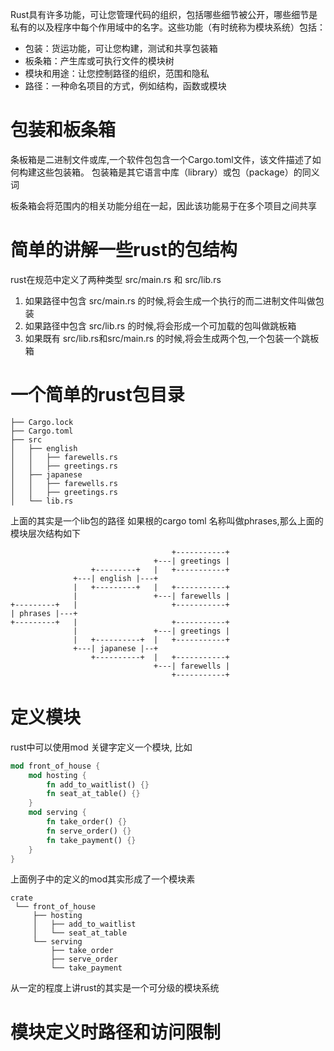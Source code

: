 Rust具有许多功能，可让您管理代码的组织，包括哪些细节被公开，哪些细节是私有的以及程序中每个作用域中的名字。这些功能（有时统称为模块系统）包括：

- 包装：货运功能，可让您构建，测试和共享包装箱
- 板条箱：产生库或可执行文件的模块树
- 模块和用途：让您控制路径的组织，范围和隐私
- 路径：一种命名项目的方式，例如结构，函数或模块

# 包装和板条箱

条板箱是二进制文件或库,一个软件包包含一个Cargo.toml文件，该文件描述了如何构建这些包装箱。
包装箱是其它语言中库（library）或包（package）的同义词

板条箱会将范围内的相关功能分组在一起，因此该功能易于在多个项目之间共享

# 简单的讲解一些rust的包结构

rust在规范中定义了两种类型 src/main.rs 和 src/lib.rs

1. 如果路径中包含 src/main.rs 的时候,将会生成一个执行的而二进制文件叫做包装
2. 如果路径中包含 src/lib.rs 的时候,将会形成一个可加载的包叫做跳板箱
3. 如果既有 src/lib.rs和src/main.rs 的时候,将会生成两个包,一个包装一个跳板箱

# 一个简单的rust包目录

```
├── Cargo.lock
├── Cargo.toml
├── src
│   ├── english
│   │   ├── farewells.rs
│   │   ├── greetings.rs
│   ├── japanese
│   │   ├── farewells.rs
│   │   ├── greetings.rs
│   └── lib.rs
```

上面的其实是一个lib包的路径 如果根的cargo toml 名称叫做phrases,那么上面的模块层次结构如下

```
                                    +-----------+
                                +---| greetings |
                  +---------+   |   +-----------+
              +---| english |---+
              |   +---------+   |   +-----------+
              |                 +---| farewells |
+---------+   |                     +-----------+
| phrases |---+
+---------+   |                     +-----------+
              |                 +---| greetings |
              |   +----------+  |   +-----------+
              +---| japanese |--+
                  +----------+  |   +-----------+
                                +---| farewells |
                                    +-----------+
```

# 定义模块

rust中可以使用mod 关键字定义一个模块, 比如

```rust
mod front_of_house {
    mod hosting {
        fn add_to_waitlist() {}
        fn seat_at_table() {}
    }
    mod serving {
        fn take_order() {}
        fn serve_order() {}
        fn take_payment() {}
    }
}
```

上面例子中的定义的mod其实形成了一个模块素

```
crate
 └── front_of_house
     ├── hosting
     │   ├── add_to_waitlist
     │   └── seat_at_table
     └── serving
         ├── take_order
         ├── serve_order
         └── take_payment
```

从一定的程度上讲rust的其实是一个可分级的模块系统

# 模块定义时路径和访问限制

